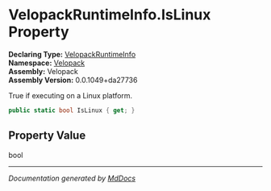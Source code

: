 ﻿<!--  
  <auto-generated>   
    The contents of this file were generated by a tool.  
    Changes to this file may be list if the file is regenerated  
  </auto-generated>   
-->

# VelopackRuntimeInfo.IsLinux Property

**Declaring Type:** [VelopackRuntimeInfo](../index.md)  
**Namespace:** [Velopack](../../index.md)  
**Assembly:** Velopack  
**Assembly Version:** 0.0.1049+da27736

 True if executing on a Linux platform. 

```csharp
public static bool IsLinux { get; }
```

## Property Value

bool

___

*Documentation generated by [MdDocs](https://github.com/ap0llo/mddocs)*
